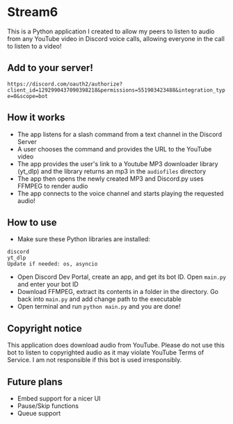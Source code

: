 # Stream6
This is a Python application I created to allow my peers to listen to audio from any YouTube video in Discord voice calls, allowing everyone in the call to listen to a video!

## Add to your server!
`https://discord.com/oauth2/authorize?client_id=1292990437090398218&permissions=551903423488&integration_type=0&scope=bot`

## How it works
* The app listens for a slash command from a text channel in the Discord Server
* A user chooses the command and provides the URL to the YouTube video
* The app provides the user's link to a Youtube MP3 downloader library (yt_dlp) and the library returns an mp3 in the `audiofiles` directory
* The app then opens the newly created MP3 and Discord.py uses FFMPEG to render audio
* The app connects to the voice channel and starts playing the requested audio!

## How to use
* Make sure these Python libraries are installed:
```
discord
yt_dlp
Update if needed: os, asyncio
```

* Open Discord Dev Portal, create an app, and get its bot ID. Open `main.py ` and enter your bot ID
* Download FFMPEG, extract its contents in a folder in the directory. Go back into `main.py` and add change path to the executable
* Open terminal and run `python main.py` and you are done!

## Copyright notice
This application does download audio from YouTube. Please do not use this bot to listen to copyrighted audio as it may violate YouTube Terms of Service. I am not responsible if this bot is used irresponsibly.

## Future plans
* Embed support for a nicer UI
* Pause/Skip functions
* Queue support
